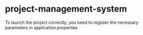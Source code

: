 # project-management-system
To launch the project correctly, you need to register the necessary parameters in application.properties
